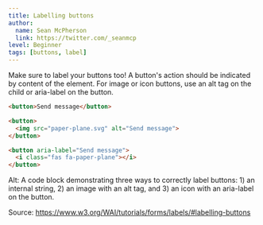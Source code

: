 ```yaml
---
title: Labelling buttons
author:
  name: Sean McPherson
  link: https://twitter.com/_seanmcp
level: Beginner
tags: [buttons, label]
---
```


Make sure to label your buttons too! A button's action should be indicated by content of the element. For image or icon buttons, use an alt tag on the child or aria-label on the button.

```html
<button>Send message</button>

<button>
  <img src="paper-plane.svg" alt="Send message">
</button>

<button aria-label="Send message">
  <i class="fas fa-paper-plane"></i>
</button>
```

Alt: A code block demonstrating three ways to correctly label buttons: 1) an internal string, 2) an image with an alt tag, and 3) an icon with an aria-label on the button.

Source: https://www.w3.org/WAI/tutorials/forms/labels/#labelling-buttons
